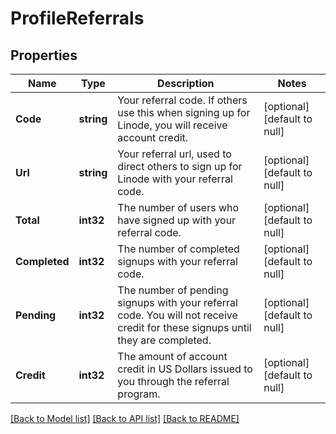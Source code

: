 # ProfileReferrals

## Properties
Name | Type | Description | Notes
------------ | ------------- | ------------- | -------------
**Code** | **string** | Your referral code.  If others use this when signing up for Linode, you will receive account credit.  | [optional] [default to null]
**Url** | **string** | Your referral url, used to direct others to sign up for Linode with your referral code.  | [optional] [default to null]
**Total** | **int32** | The number of users who have signed up with your referral code.  | [optional] [default to null]
**Completed** | **int32** | The number of completed signups with your referral code.  | [optional] [default to null]
**Pending** | **int32** | The number of pending signups with your referral code.  You will not receive credit for these signups until they are completed.  | [optional] [default to null]
**Credit** | **int32** | The amount of account credit in US Dollars issued to you through the referral program.  | [optional] [default to null]

[[Back to Model list]](../README.md#documentation-for-models) [[Back to API list]](../README.md#documentation-for-api-endpoints) [[Back to README]](../README.md)

